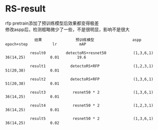 # RS-result
rfp pretrain添加了预训练模型后效果都变得极差  
修改aspp后，检测框略微少了一些，不是很明显，影响不是很大






 
                 结果               预训练模型                 aspp                epoch+step           lr          mAP      

               result0         detectoRS+resnet50            (1,3,6,1)             36(14,25)           0.01        19.6  

               result1           detectoRS+RFP               (1,2,3,1)             51(20,38)           0.01      
  
               result2           detectoRS+RFP               (1,3,6,1)             51(20,38)           0.01         
    
               result3            resnet50 * 2               (1,3,6,1)             36(14,25)           0.01       

               result4            resnet50 * 2               (1,2,3,1)             36(14,25)           0.01        

               result5            resnet50 * 2               (1,3,6,1)             36(14,25)           0.02      
